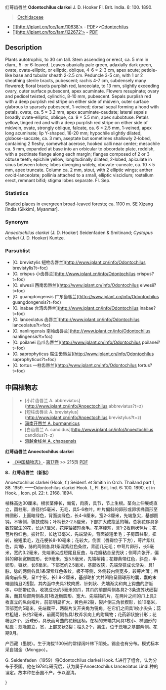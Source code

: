 红萼齿唇兰 **Odontochilus clarkei** J. D. Hooker Fl. Brit. India. 6: 100. 1890.

> [Orchidaceae](http://www.iplant.cn/info/Orchidaceae?t=foc)
* [](http://iplant.cn/foc/fam/10638'> - [PDF](http://iplant.cn/foc/pdf/Orchidaceae.pdf)>>[Odontochilus](http://www.iplant.cn/info/Odontochilus?t=foc)
* [](http://iplant.cn/foc/fam/122672'> - [PDF](http://www.iplant.cn/foc/pdf/Odontochilus.pdf)

## Description

Plants autotrophic, to 30 cm tall. Stem ascending or erect, ca. 5 mm in diam., 5- or 6-leaved. Leaves abaxially pale green, adaxially dark green, ovate, ovate-elliptic, or elliptic, oblique, 4-6 × 2-3 cm, apex acute; petiole-like base and tubular sheath 2-2.5 cm. Peduncle 3-5 cm, with 1 or 2 sheathing sterile bracts, pubescent; rachis 4-7 cm, subdensely many flowered; floral bracts purplish red, lanceolate, to 13 mm, slightly exceeding ovary, outer surface pubescent, apex acuminate. Flowers resupinate; ovary and pedicel twisted, cylindric, 8-10 mm, pubescent. Sepals purplish red with a deep purplish red stripe on either side of midvein, outer surface glabrous to sparsely pubescent, 1-veined; dorsal sepal forming a hood with petals, ovate, ca. 5 × 3.2 mm, apex acuminate-caudate; lateral sepals broadly ovate-elliptic, oblique, ca. 9 × 5.5 mm, apex subobtuse. Petals yellow, tinged red and with a deep purplish red stripe on either side of midvein, ovate, strongly oblique, falcate, ca. 6 × 2.5 mm, 1-veined, apex long acuminate; lip Y-shaped, 18-20 mm; hypochile slightly dilated, globose-saccate, ca. 3 mm, aseptate but sometimes shallowly 2-lobed, containing 2 fleshy, somewhat acerose, hooked calli near center; mesochile ca. 5 mm, expanded at base into an orbicular to obcordate plate, reddish, with a pectinate flange along each margin; flanges composed of 2 or 3 obtuse teeth; epichile yellow, longitudinally dilated, 2-lobed, apiculate in sinus between lobes; lobes diverging widely, obovate-cuneate, ca. 10 × 5 mm, apex truncate. Column ca. 2 mm, stout, with 2 elliptic wings; anther ovoid-lanceolate; pollinia attached to a small, elliptic viscidium; rostellum erect, remnant bifid; stigma lobes separate. Fl. Sep.

### Statistics
Shaded places in evergreen broad-leaved forests; ca. 1100 m. SE Xizang [India (Sikkim), Myanmar].

### Synonym
*Anoectochilus clarkei* (J. D. Hooker) Seidenfaden & Smitinand; *Cystopus clarkei* (J. D. Hooker) Kuntze.

### Parsublist

* [O.  brevistylis  短柱齿唇兰](http://www.iplant.cn/info/Odontochilus brevistylis?t=foc)
* [O.  crispus  小齿唇兰](http://www.iplant.cn/info/Odontochilus crispus?t=foc)
* [O.  elwesii  西南齿唇兰](http://www.iplant.cn/info/Odontochilus elwesii?t=foc)
* [O.  guangdongensis  广东齿唇兰](http://www.iplant.cn/info/Odontochilus guangdongensis?t=foc)
* [O.  inabae  台湾齿唇兰](http://www.iplant.cn/info/Odontochilus inabae?t=foc)
* [O.  lanceolatus  齿唇兰](http://www.iplant.cn/info/Odontochilus lanceolatus?t=foc)
* [O.  nanlingensis  南岭齿唇兰](http://www.iplant.cn/info/Odontochilus nanlingensis?t=foc)
* [O.  poilanei  齿爪齿唇兰](http://www.iplant.cn/info/Odontochilus poilanei?t=foc)
* [O.  saprophyticus  腐生齿唇兰](http://www.iplant.cn/info/Odontochilus saprophyticus?t=foc)
* [O.  tortus  一柱齿唇兰](http://www.iplant.cn/info/Odontochilus tortus?t=foc)

## 中国植物志

> * [小片齿唇兰  A.  abbreviatus](http://www.iplant.cn/info/Anoectochilus abbreviatus?t=z)
> * [短柱齿唇兰  A.  brevistylus](http://www.iplant.cn/info/Anoectochilus brevistylus?t=z)
> * [滇南开唇兰  A.  burmannicus](Anoectochilus-burmannicus-滇南金线兰.md)
> * [白齿唇兰  A.  candidus](http://www.iplant.cn/info/Anoectochilus candidus?t=z)
> * [滇越金线兰  A.  chapaensis](Anoectochilus-chapaensis-滇越金线兰.md)

**红萼齿唇兰 Anoectochilus clarkei**

* [《中国植物志》](http://www.iplant.cn/frps)- [第17卷](http://www.iplant.cn/frps/vol/17) >> 215页 [PDF](http://www.iplant.cn/frps/pdf/17/215.pdf)

**8．红萼齿唇兰（新拟）**

Anoectochilus clarkei (Hook, f.) Seidenf. et Smitin in Orch. Thailand part 1, 88. 1959. ——Odontochilus clarkei Hook. f., Fl. Brit. Ind. 6: 100. 1890, et in Hook. , Icon. pl. 22: t. 2168. 1894.

植株高达30厘米。根状茎伸长，匍匐，肉质，具节，节上生根。茎向上伸展或直立，圆柱形，直径约5毫米，无毛，具5-6枚叶。叶片偏斜的卵形或卵状椭圆形至椭圆形，上面暗绿色，背面淡绿色，长4-6厘米，宽2-3厘米，先端急尖，基部圆钝，不等侧，骤狭成柄；叶柄长2-2.5厘米，下部扩大成抱茎的鞘。总状花序具多数较密生的花，长达7厘米，花序轴被短柔毛，花序梗短，具1-2枚鞘状苞片；花苞片粉红色，披针形，长达13毫米，先端渐尖，背面被短柔毛；子房圆柱形，扭转，被短柔毛，连花梗长8-10毫米；花较大，倒置（唇瓣位于下方），萼片紫红色，具1脉，脉的两侧各具1条深紫红色条纹，背面几无毛；中萼片卵形，长5毫米，宽约3.2毫米，先端渐尖成短尾且反曲，与花瓣粘合呈兜状；侧萼片张开，偏斜的卵状宽椭圆形，长9毫米，宽5.5毫米，先端稍钝；花瓣黄带红色，斜歪，半卵形，镰状，长6毫米，下部宽约2.5毫米，基部收狭，先端渐狭成长渐尖，具1脉，脉的两侧各具1条深紫红色条纹，极不等侧，外侧较内侧宽多，较萼片薄；唇瓣向前伸展，呈Y字形，长1.8-2厘米，基部略扩大并凹陷呈圆球形的囊，囊的末端圆钝且2浅裂，其内面中央具2枚肉质、针刺状、先端渐尖和向上钩曲的胼胝体，中部带红色，收狭成长约5毫米的爪，其爪的前部两侧各具2-3条流苏状细裂条，而其后部两侧各具1枚近椭圆形、宽大、先端钝的片，在两片之间的爪上具2枚直立的纵向褶片，前部明显扩大，黄色并2裂，裂片倒三角状楔形，长10毫米，顶部宽约5毫米，先端截平，两裂片叉开夹角为锐角，在它们之间具1枚小尖头；蕊柱粗短，长约2毫米，前面两侧各具1枚斧状向上的附属物；花药卵状披针形；花粉团2个，近球形，具长而弯曲的花粉团柄，在柄的末端共同具1枚小、椭圆形的粘盘；蕊喙直立，宽，上部叉状2裂；柱头2个，离生，位于蕊喙之基部两侧。花期9月。

产西藏（墨脱）。生于海拔1100米的常绿阔叶林下阴处。锡金也有分布。模式标本采自锡金（Mongpo）。

G. Seidenfaden（1959）将Odontochilus clarkei Hook. f.进行了组合，认为分布于泰国。他在1978年研究后，认为属于Anoectochilus lanceolatus Lindl.种的误定。故本种在泰国不产，予以澄清。

}